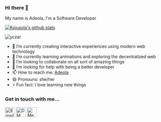 ### Hi there 👋

<!--
**kojusola/kojusola** is a ✨ _special_ ✨ repository because its `README.md` (this file) appears on your GitHub profile.

Here are some ideas to get you started:

- 🔭 I’m currently working on ...
- 🌱 I’m currently learning ...
- 👯 I’m looking to collaborate on ...
- 🤔 I’m looking for help with ...
- 💬 Ask me about ...
- 📫 How to reach me: ...
- 😄 Pronouns: ...
- ⚡ Fun fact: ...
-->


My name is Adeola, I'm a Software Developer

[![Kojusola's github stats](https://github-readme-stats.vercel.app/api?username=kojusola&show_icons=true&theme=radical&hide=stars)](https://github.com/kojusola)<p><img align="center" src="https://github-readme-streak-stats.herokuapp.com/?user=Kojusola" alt="yczar" /></p>

- 🔭 I’m currently creating interactive experiences using modern web technology
- 🌱 I’m currently learning animations and exploring the decentralized web
- 👯 I’m looking to collaborate on all sort of amazing things
- 🤔 I’m looking for help with being a better developer
- 📫 How to reach me: [Adeola](https://twitter.com/FafemiAdeola)
- 😄 Pronouns: she/her
- ⚡ Fun fact: I love learning new things

### Get in touch with me...

[<img src='https://cdn-icons-png.flaticon.com/512/281/281786.png' width='32' title='Email Me!'>](adeola5678@gmail.com)
[<img src='https://cdn-icons-png.flaticon.com/512/733/733579.png' width='32' title='DM Me!'>](https://twitter.com/FafemiAdeola)
[<img src='https://cdn-icons-png.flaticon.com/512/174/174857.png' width='32' title='Message Me!'>](https://www.linkedin.com/in/adeolafafemi/)

